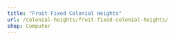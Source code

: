 ```yaml
---
title: "Fruit Fixed Colonial Heights"
url: /colonial-heights/fruit-fixed-colonial-heights/
shop: Computer
---
```

